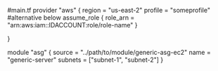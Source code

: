 #main.tf
provider "aws" {
 region = "us-east-2"
 profile = "someprofile" #alternative below
 assume_role {
 role_arn = "arn:aws:iam::IDACCOUNT:role/role-name"
}
 
}


module "asg" {
 source = "../path/to/module/generic-asg-ec2"
 name = "generic-server"
 subnets = ["subnet-1", "subnet-2"]
}

